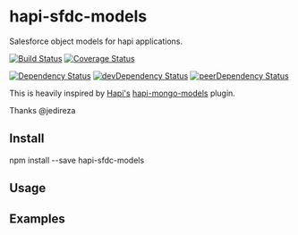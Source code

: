 # hapi-sfdc-models

Salesforce object models for hapi applications.

[![Build Status](https://travis-ci.org/fourq/hapi-sfdc-models.svg)](https://travis-ci.org/fourq/hapi-sfdc-models)
[![Coverage Status](https://coveralls.io/repos/fourq/hapi-sfdc-models/badge.svg?branch=master)](https://coveralls.io/r/fourq/hapi-sfdc-models?branch=master)

[![Dependency Status](https://david-dm.org/fourq/hapi-sfdc-models.svg?style=flat)](https://david-dm.org/fourq/hapi-sfdc-models)
[![devDependency Status](https://david-dm.org/fourq/hapi-sfdc-models/dev-status.svg?style=flat)](https://david-dm.org/fourq/hapi-sfdc-models#info=devDependencies)
[![peerDependency Status](https://david-dm.org/fourq/hapi-sfdc-models/peer-status.svg?style=flat)](https://david-dm.org/fourq/hapi-sfdc-models#info=peerDependencies)

This is heavily inspired by [Hapi's](https://github.com/hapijs/hapi/) [hapi-mongo-models](https://github.com/jedireza/hapi-mongo-models/)
plugin.

Thanks @jedireza

## Install

npm install --save hapi-sfdc-models

## Usage

## Examples
